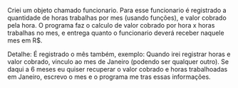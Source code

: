 Criei um objeto chamado funcionario. Para esse funcionario é registrado a quantidade de horas trabalhas por mes (usando funções), e valor cobrado pela hora. O programa faz o calculo de valor cobrado por hora x horas trabalhas no mes, e entrega quanto o funcionario deverá receber naquele mes em R$.

Detalhe:
É registrado o mês também, exemplo: Quando irei registrar horas e valor cobrado, vinculo ao mes de Janeiro (podendo ser qualquer outro). Se daqui a 6 meses eu quiser recuperar o valor cobrado e horas trabalhoadas em Janeiro, escrevo o mes e o programa me tras essas informações.
